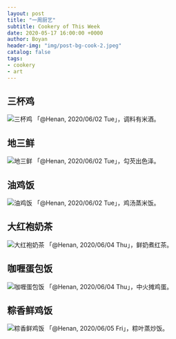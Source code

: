 ```yaml
---
layout: post
title: "一周厨艺"
subtitle: Cookery of This Week
date: 2020-05-17 16:00:00 +0000
author: Boyan
header-img: "img/post-bg-cook-2.jpeg"
catalog: false
tags:
- cookery
- art
---
```


## 三杯鸡

![三杯鸡](https://s1.ax1x.com/2020/06/07/tgeixH.jpg)
「@Henan, 2020/06/02 Tue」，调料有米酒。

## 地三鲜

![地三鲜](https://s1.ax1x.com/2020/06/07/tge9PO.jpg)
「@Henan, 2020/06/02 Tue」，勾芡出色泽。

## 油鸡饭
![油鸡饭](https://s1.ax1x.com/2020/06/07/tgeAsA.jpg)
「@Henan, 2020/06/02 Tue」，鸡汤蒸米饭。

## 大红袍奶茶
![大红袍奶茶](https://s1.ax1x.com/2020/06/07/tgeCGD.jpg)
「@Henan, 2020/06/04 Thu」，鲜奶煮红茶。

## 咖喱蛋包饭
![咖喱蛋包饭](https://s1.ax1x.com/2020/06/07/tgekMd.jpg)
「@Henan, 2020/06/04 Thu」，中火摊鸡蛋。

## 粽香鲜鸡饭
![粽香鲜鸡饭](https://s1.ax1x.com/2020/06/07/tgePRe.jpg)
「@Henan, 2020/06/05 Fri」，粽叶蒸炒饭。